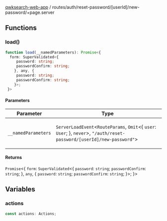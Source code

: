[qwksearch-web-app](../../../../../modules.md) / routes/auth/reset-password/\[userId\]/new-password/+page.server

## Functions

### load()

```ts
function load(__namedParameters): Promise<{
  form: SuperValidated<{
     password: string;
     passwordConfirm: string;
    }, any, {
     password: string;
     passwordConfirm: string;
    }>;
 }>
```

#### Parameters

<table>
<thead>
<tr>
<th>Parameter</th>
<th>Type</th>
</tr>
</thead>
<tbody>
<tr>
<td>

`__namedParameters`

</td>
<td>

`ServerLoadEvent`&lt;`RouteParams`, `Omit`&lt;\{ `user`: `User`; \}, `never`&gt;, `"/auth/reset-password/[userId]/new-password"`&gt;

</td>
</tr>
</tbody>
</table>

#### Returns

`Promise`&lt;\{
  `form`: `SuperValidated`&lt;\{
     `password`: `string`;
     `passwordConfirm`: `string`;
    \}, `any`, \{
     `password`: `string`;
     `passwordConfirm`: `string`;
    \}&gt;;
 \}&gt;

## Variables

### actions

```ts
const actions: Actions;
```

